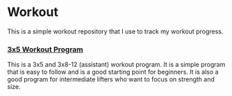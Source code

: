 # Workout

This is a simple workout repository that I use to track my workout progress.

### [3x5 Workout Program](3x5.md)

This is a 3x5 and 3x8-12 (assistant) workout program. It is a simple program that is easy to follow and is a good starting point for beginners. It is also a good program for intermediate lifters who want to focus on strength and size.
